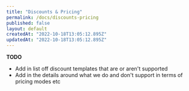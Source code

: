 ```yaml
---
title: "Discounts & Pricing"
permalink: /docs/discounts-pricing
published: false
layout: default
createdAt: "2022-10-18T13:05:12.895Z"
updatedAt: "2022-10-18T13:05:12.895Z"
---
```

**TODO** 
- Add in list off discount templates that are or aren't supported
- Add in the details around what we do and don't support in terms of pricing modes etc
